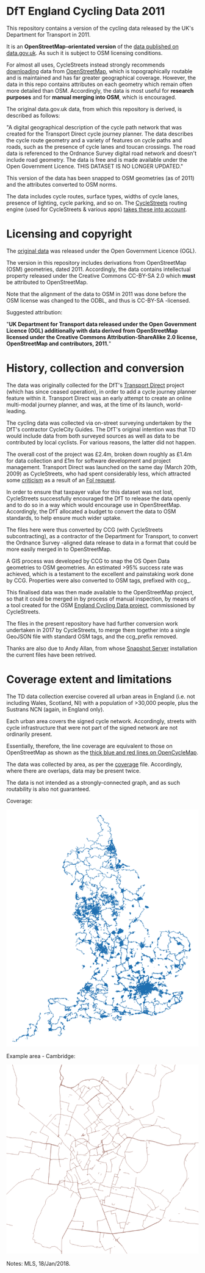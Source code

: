 # DfT England Cycling Data 2011

This repository contains a version of the cycling data released by the UK's Department for Transport in 2011.

It is an **OpenStreetMap-orientated version** of the [data published on data.gov.uk](https://data.gov.uk/dataset/cycle-routes). As such it is subject to OSM licensing conditions.

For almost all uses, CycleStreets instead strongly recommends [downloading](https://wiki.openstreetmap.org/wiki/Downloading_data) data from [OpenStreetMap](https://www.openstreetmap.org/), which is topographically routable and is maintained and has far greater geographical coverage. However, the data in this repo contains attributes on each geometry which remain often more detailed than OSM. Accordingly, the data is most useful for **research purposes** and for **manual merging into OSM**, which is encouraged.

The original data.gov.uk data, from which this repository is derived, is described as follows:

"A digital geographical description of the cycle path network that was created for the Transport Direct cycle journey planner. The data describes the cycle route geometry and a variety of features on cycle paths and roads, such as the presence of cycle lanes and toucan crossings. The road data is referenced to the Ordnance Survey digital road network and doesn't include road geometry. The data is free and is made available under the Open Government Licence. THIS DATASET IS NO LONGER UPDATED."

This version of the data has been snapped to OSM geometries (as of 2011) and the attributes converted to OSM norms.

The data includes cycle routes, surface types, widths of cycle lanes, presence of lighting, cycle parking, and so on. The [CycleStreets](https://www.cyclestreets.net/) routing engine (used for CycleStreets & various apps) [takes these into account](https://www.cyclestreets.net/blog/2012/05/20/more-osm-tags-supported/).


# Licensing and copyright

The [original data](https://data.gov.uk/dataset/cycle-routes) was released under the Open Government Licence (OGL).

The version in this repository includes derivations from OpenStreetMap (OSM) geometries, dated 2011. Accordingly, the data contains intellectual property released under the Creative Commons CC-BY-SA 2.0 which **must** be attributed to OpenStreetMap.

Note that the alignment of the data to OSM in 2011 was done before the OSM license was changed to the ODBL, and thus is CC-BY-SA -licensed.

Suggested attribution:

"**UK Department for Transport data released under the Open Government Licence (OGL) additionally with data derived from OpenStreetMap licensed under the Creative Commons Attribution-ShareAlike 2.0 license, OpenStreetMap and contributors, 2011.**"


# History, collection and conversion

The data was originally collected for the DfT's [Transport Direct](https://en.wikipedia.org/wiki/Transport_Direct_Portal) project (which has since ceased operation), in order to add a cycle journey planner feature within it. Transport Direct was an early attempt to create an online multi-modal journey planner, and was, at the time of its launch, world-leading.

The cycling data was collected via on-street surveying undertaken by the DfT's contractor CycleCity Guides. The DfT's original intention was that TD would include data from both surveyed sources as well as data to be contributed by local cyclists. For various reasons, the latter did not happen.

The overall cost of the project was £2.4m, broken down roughly as £1.4m for data collection and £1m for software development and project management. Transport Direct was launched on the same day (March 20th, 2009) as CycleStreets, who had spent considerably less, which attracted some [criticism](http://www.rtaylor.co.uk/transportdirect-cyclestreets.html) as a result of an [FoI request](https://www.whatdotheyknow.com/request/transport_direct_cycle_journey_p).

In order to ensure that taxpayer value for this dataset was not lost, CycleStreets successfully encouraged the DfT to release the data openly and to do so in a way which would encourage use in OpenStreetMap. Accordingly, the DfT allocated a budget to convert the data to OSM standards, to help ensure much wider uptake.

The files here were thus converted by CCG (with CycleStreets subcontracting), as a contractor of the Department for Transport, to convert the Ordnance Survey -aligned data release to data in a format that could be more easily merged in to OpenStreetMap.

A GIS process was developed by CCG to snap the OS Open Data geometries to OSM geometries. An estimated >95% success rate was achieved, which is a testament to the excellent and painstaking work done by CCG. Properties were also converted to OSM tags, prefixed with ccg_.

This finalised data was then made available to the OpenStreetMap project, so that it could be merged in by process of manual inspection, by means of a tool created for the OSM [England Cycling Data project](https://wiki.openstreetmap.org/wiki/England_Cycling_Data_project), commissioned by CycleStreets.

The files in the present repository have had further conversion work undertaken in 2017 by CycleStreets, to merge them together into a single GeoJSON file with standard OSM tags, and the ccg_prefix removed.

Thanks are also due to Andy Allan, from whose [Snapshot Server](https://wiki.openstreetmap.org/wiki/Snapshot_Server) installation the current files have been retrived.


# Coverage extent and limitations

The TD data collection exercise covered all urban areas in England (i.e. not including Wales, Scotland, NI) with a population of >30,000 people, plus the Sustrans NCN (again, in England only).

Each urban area covers the signed cycle network. Accordingly, streets with cycle infrastructure that were not part of the signed network are not ordinarily present.

Essentially, therefore, the line coverage are equivalent to those on OpenStreetMap as shown as the [thick blue and red lines on OpenCycleMap](https://www.openstreetmap.org/#map=7/52.716/-1.203&layers=C).

The data was collected by area, as per the [coverage](coverage.geojson) file. Accordingly, where there are overlaps, data may be present twice.

The data is not intended as a strongly-connected graph, and as such routability is also not guaranteed.

Coverage:

![Coverage](coverage.png)

Example area - Cambridge:

![Example](example.png)


Notes: MLS, 18/Jan/2018.
